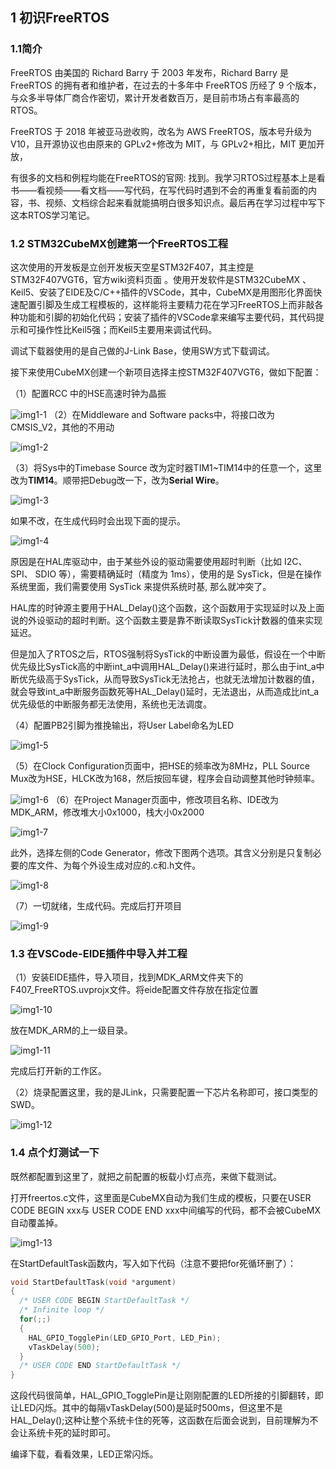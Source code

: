 ## 1 初识FreeRTOS
### 1.1简介
FreeRTOS 由美国的 Richard Barry 于 2003 年发布，Richard Barry 是 FreeRTOS 的拥有者和维护者，在过去的十多年中 FreeRTOS 历经了 9 个版本，与众多半导体厂商合作密切，累计开发者数百万，是目前市场占有率最高的 RTOS。

FreeRTOS 于 2018 年被亚马逊收购，改名为 AWS FreeRTOS，版本号升级为 V10，且开源协议也由原来的 GPLv2+修改为 MIT，与 GPLv2+相比，MIT 更加开放，

有很多的文档和例程均能在FreeRTOS的官网:  找到。我学习RTOS过程基本上是看书——看视频——看文档——写代码，在写代码时遇到不会的再重复看前面的内容，书、视频、文档综合起来看就能搞明白很多知识点。最后再在学习过程中写下这本RTOS学习笔记。

### 1.2 STM32CubeMX创建第一个FreeRTOS工程
这次使用的开发板是立创开发板天空星STM32F407，其主控是STM32F407VGT6，官方wiki资料页面 。使用开发软件是STM32CubeMX 、Keil5、安装了EIDE及C/C++插件的VSCode，其中，CubeMX是用图形化界面快速配置引脚及生成工程模板的，这样能将主要精力花在学习FreeRTOS上而非敲各种功能和引脚的初始化代码；安装了插件的VSCode拿来编写主要代码，其代码提示和可操作性比Keil5强；而Keil5主要用来调试代码。

调试下载器使用的是自己做的J-Link Base，使用SW方式下载调试。

接下来使用CubeMX创建一个新项目选择主控STM32F407VGT6，做如下配置：

（1）配置RCC 中的HSE高速时钟为晶振

![img1-1](./images/1-1.jpg)
（2）在Middleware and Software packs中，将接口改为CMSIS_V2，其他的不用动

![img1-2](./images/1-2.jpg)

（3）将Sys中的Timebase Source 改为定时器TIM1~TIM14中的任意一个，这里改为**TIM14**。顺带把Debug改一下，改为**Serial Wire**。

![img1-3](./images/1-3.jpg)

如果不改，在生成代码时会出现下面的提示。

![img1-4](./images/1-4.jpg)

原因是在HAL库驱动中，由于某些外设的驱动需要使用超时判断（比如 I2C、 SPI、 SDIO 等），需要精确延时（精度为 1ms），使用的是 SysTick，但是在操作系统里面，我们需要使用 SysTick 来提供系统时基, 那么就冲突了。

HAL库的时钟源主要用于HAL_Delay()这个函数，这个函数用于实现延时以及上面说的外设驱动的超时判断。这个函数主要是靠不断读取SysTick计数器的值来实现延迟。

但是加入了RTOS之后，RTOS强制将SysTick的中断设置为最低，假设在一个中断优先级比SysTick高的中断int_a中调用HAL_Delay()来进行延时，那么由于int_a中断优先级高于SysTick，从而导致SysTick无法抢占，也就无法增加计数器的值，就会导致int_a中断服务函数死等HAL_Delay()延时，无法退出，从而造成比int_a优先级低的中断服务都无法使用，系统也无法调度。


（4）配置PB2引脚为推挽输出，将User Label命名为LED

![img1-5](./images/1-5.jpg)


（5）在Clock Configuration页面中，把HSE的频率改为8MHz，PLL Source Mux改为HSE，HLCK改为168，然后按回车键，程序会自动调整其他时钟频率。

![img1-6](./images/1-6.jpg)
（6）在Project Manager页面中，修改项目名称、IDE改为MDK_ARM，修改堆大小0x1000，栈大小0x2000

![img1-7](./images/1-7.jpg)


此外，选择左侧的Code Generator，修改下图两个选项。其含义分别是只复制必要的库文件、为每个外设生成对应的.c和.h文件。

![img1-8](./images/1-8.jpg)

（7）一切就绪，生成代码。完成后打开项目

![img1-9](./images/1-9.jpg)


### 1.3 在VSCode-EIDE插件中导入并工程
（1）安装EIDE插件，导入项目，找到MDK_ARM文件夹下的 F407_FreeRTOS.uvprojx文件。将eide配置文件存放在指定位置

![img1-10](./images/1-10.jpg)

放在MDK_ARM的上一级目录。

![img1-11](./images/1-11.jpg)

完成后打开新的工作区。

（2）烧录配置这里，我的是JLink，只需要配置一下芯片名称即可，接口类型的SWD。

![img1-12](./images/1-12.jpg)


### 1.4 点个灯测试一下
既然都配置到这里了，就把之前配置的板载小灯点亮，来做下载测试。

打开freertos.c文件，这里面是CubeMX自动为我们生成的模板，只要在USER CODE BEGIN xxx与 USER CODE END xxx中间编写的代码，都不会被CubeMX自动覆盖掉。

![img1-13](./images/1-13.jpg)

在StartDefaultTask函数内，写入如下代码（注意不要把for死循环删了）：


```c
void StartDefaultTask(void *argument)
{
  /* USER CODE BEGIN StartDefaultTask */
  /* Infinite loop */
  for(;;)
  {
    HAL_GPIO_TogglePin(LED_GPIO_Port, LED_Pin);
    vTaskDelay(500);
  }
  /* USER CODE END StartDefaultTask */
}
```

这段代码很简单，HAL_GPIO_TogglePin是让刚刚配置的LED所接的引脚翻转，即让LED闪烁。其中的每隔vTaskDelay(500)是延时500ms，但这里不是HAL_Delay();这种让整个系统卡住的死等，这函数在后面会说到，目前理解为不会让系统卡死的延时即可。

编译下载，看看效果，LED正常闪烁。